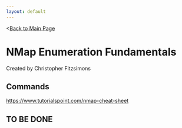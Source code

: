 ```yaml
---
layout: default
---
```


<[Back to Main Page](../index.html)

# NMap Enumeration Fundamentals
Created by Christopher Fitzsimons

## Commands
https://www.tutorialspoint.com/nmap-cheat-sheet

## TO BE DONE
